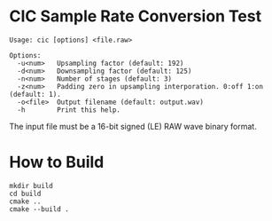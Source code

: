# CIC Sample Rate Conversion Test

```
Usage: cic [options] <file.raw>

Options: 
  -u<num>   Upsampling factor (default: 192)
  -d<num>   Downsampling factor (default: 125)
  -n<num>   Number of stages (default: 3)
  -z<num>   Padding zero in upsampling interporation. 0:off 1:on (default: 1).
  -o<file>  Output filename (default: output.wav)
  -h        Print this help.
```

The input file must be a 16-bit signed (LE) RAW wave binary format.

# How to Build

```
mkdir build
cd build
cmake ..
cmake --build .
```